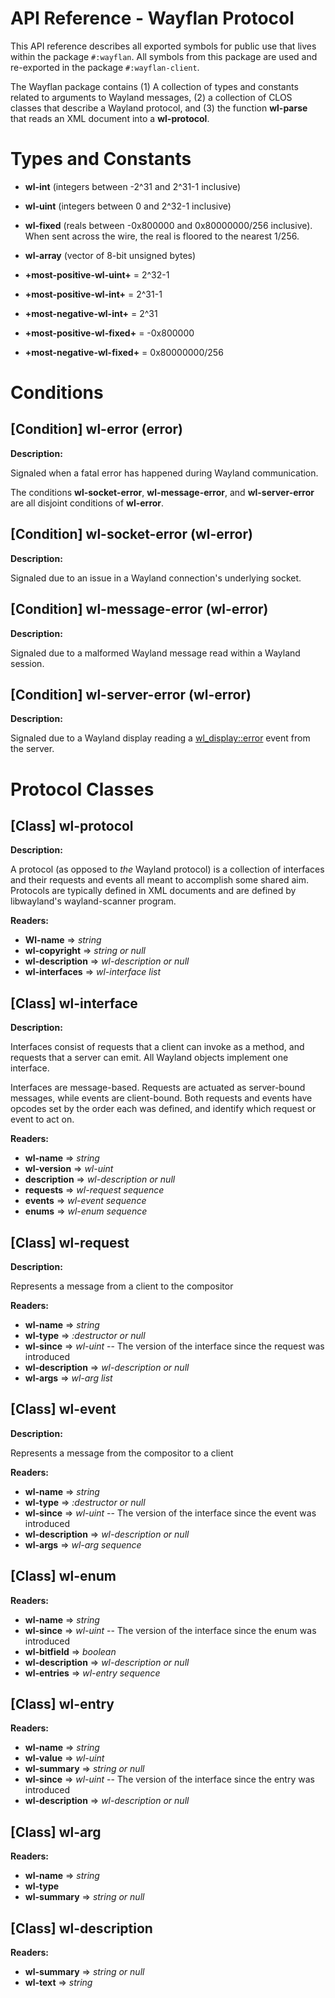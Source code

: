 # API Reference - Wayflan Protocol

This API reference describes all exported symbols for public use that lives
within the package `#:wayflan`. All symbols from this package are used and
re-exported in the package `#:wayflan-client`.

The Wayflan package contains (1) A collection of types and constants related to arguments to Wayland messages, (2) a collection of CLOS classes that describe a Wayland protocol, and (3) the function **wl-parse** that reads an XML document into a __wl-protocol__.

# Types and Constants

- **wl-int** (integers between -2^31 and 2^31-1 inclusive)
- **wl-uint** (integers between 0 and 2^32-1 inclusive)
- **wl-fixed** (reals between -0x800000 and 0x80000000/256 inclusive). When
  sent across the wire, the real is floored to the nearest 1/256.
- **wl-array** (vector of 8-bit unsigned bytes)

- **+most-positive-wl-uint+** = 2^32-1
- **+most-positive-wl-int+** = 2^31-1
- **+most-negative-wl-int+** = 2^31
- **+most-positive-wl-fixed+** = -0x800000
- **+most-negative-wl-fixed+** = 0x80000000/256

# Conditions

## [Condition] __wl-error__ (__error__)

**Description:**

Signaled when a fatal error has happened during Wayland communication.

The conditions __wl-socket-error__, __wl-message-error__, and __wl-server-error__ are all disjoint conditions of __wl-error__.

## [Condition] __wl-socket-error__ (__wl-error__)

**Description:**

Signaled due to an issue in a Wayland connection's underlying socket.

## [Condition] __wl-message-error__ (__wl-error__)

**Description:**

Signaled due to a malformed Wayland message read within a Wayland session.

## [Condition] __wl-server-error__ (__wl-error__)

**Description:**

Signaled due to a Wayland display reading a
[wl_display::error](https://wayland.freedesktop.org/docs/html/apa.html#protocol-spec-wl_display)
event from the server.

# Protocol Classes

## [Class] __wl-protocol__

**Description:**

A protocol (as opposed to *the* Wayland protocol) is a collection of interfaces
and their requests and events all meant to accomplish some shared aim.
Protocols are typically defined in XML documents and are defined by
libwayland's wayland-scanner program.

**Readers:**

- **Wl-name** => *string*
- **wl-copyright** => *string or null*
- **wl-description** => *wl-description or null*
- **wl-interfaces** => *wl-interface list*

## [Class] __wl-interface__

**Description:**

Interfaces consist of requests that a client can invoke as a method, and
requests that a server can emit. All Wayland objects implement one interface.

Interfaces are message-based. Requests are actuated as server-bound messages,
while events are client-bound. Both requests and events have opcodes set by the
order each was defined, and identify which request or event to act on.

**Readers:**

- **wl-name** => *string*
- **wl-version** => *wl-uint*
- **description** => *wl-description or null*
- **requests** => *wl-request sequence*
- **events** => *wl-event sequence*
- **enums** => *wl-enum sequence*

## [Class] __wl-request__

**Description:**

Represents a message from a client to the compositor

**Readers:**

- **wl-name** => *string*
- **wl-type** => *:destructor or null*
- **wl-since** => *wl-uint* -- The version of the interface since the request was introduced
- **wl-description** => *wl-description or null*
- **wl-args** => *wl-arg list*

## [Class] __wl-event__

**Description:**

Represents a message from the compositor to a client

**Readers:**

- **wl-name** => *string*
- **wl-type** => *:destructor or null*
- **wl-since** => *wl-uint* -- The version of the interface since the event was introduced
- **wl-description** => *wl-description or null*
- **wl-args** => *wl-arg sequence*

## [Class] __wl-enum__

**Readers:**

- **wl-name** => *string*
- **wl-since** => *wl-uint* -- The version of the interface since the enum was introduced
- **wl-bitfield** => *boolean*
- **wl-description** => *wl-description or null*
- **wl-entries** => *wl-entry sequence*

## [Class] __wl-entry__

**Readers:**

- **wl-name** => *string*
- **wl-value** => *wl-uint*
- **wl-summary** => *string or null*
- **wl-since** => *wl-uint* -- The version of the interface since the entry was introduced
- **wl-description** => *wl-description or null*

## [Class] __wl-arg__

**Readers:**

- **wl-name** => *string*
- **wl-type**
- **wl-summary** => *string or null*

## [Class] __wl-description__

**Readers:**

- **wl-summary** => *string or null*
- **wl-text** => *string*
